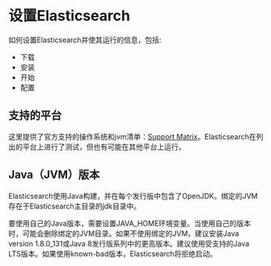 # 设置Elasticsearch

如何设置Elasticsearch并使其运行的信息，包括:

* 下载
* 安装
* 开始
* 配置

## 支持的平台

这里提供了官方支持的操作系统和jvm清单：[Support Matrix](https://www.elastic.co/cn/support/matrix)。Elasticsearch在列出的平台上进行了测试，但也有可能在其他平台上运行。

## Java（JVM）版本

Elasticsearch使用Java构建，并在每个发行版中包含了OpenJDK。绑定的JVM存在于Elasticsearch主目录的jdk目录中。

要使用自己的Java版本，需要设置JAVA\_HOME环境变量。当使用自己的版本时，可能会删除绑定的JVM目录。如果不使用绑定的JVM，建议安装Java version 1.8.0\_131或Java 8发行版系列中的更高版本。建议使用受支持的Java LTS版本。如果使用known-bad版本，Elasticsearch将拒绝启动。

